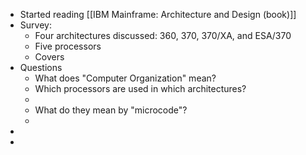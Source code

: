 - Started reading [[IBM Mainframe: Architecture and Design (book)]]
- Survey:
	- Four architectures discussed: 360, 370, 370/XA, and ESA/370
	- Five processors
	- Covers
- Questions
	- What does "Computer Organization" mean?
	- Which processors are used in which architectures?
	-
	- What do they mean by "microcode"?
	-
-
-